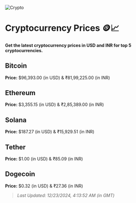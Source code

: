 
![Crypto](https://www.techguide.com.au/wp-content/uploads/2020/11/crypto3.jpeg)

# Cryptocurrency Prices 🪙📈

#### Get the latest cryptocurrency prices in USD and INR for top 5 cryptocurrencies.

## Bitcoin

**Price:** $96,393.00 (in USD) & ₹81,99,225.00 (in INR)

## Ethereum

**Price:** $3,355.15 (in USD) & ₹2,85,389.00 (in INR)

## Solana

**Price:** $187.27 (in USD) & ₹15,929.51 (in INR)

## Tether

**Price:** $1.00 (in USD) & ₹85.09 (in INR)

## Dogecoin

**Price:** $0.32 (in USD) & ₹27.36 (in INR)

> _Last Updated: 12/23/2024, 4:13:52 AM (in GMT)_
